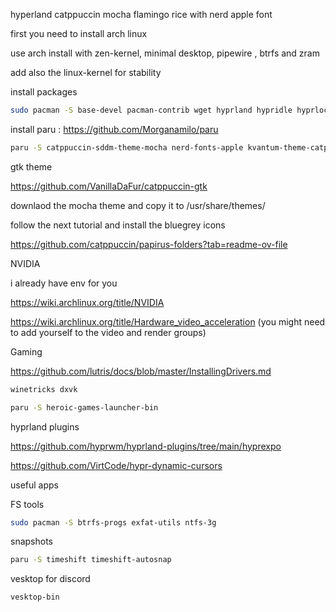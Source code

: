 
hyperland catppuccin mocha flamingo rice with nerd apple font 

first you need to install arch linux 

use arch install with zen-kernel, minimal desktop, pipewire , btrfs  and zram

add also the linux-kernel for stability 

install packages

```sh
sudo pacman -S base-devel pacman-contrib wget hyprland hypridle hyprlock hyprcursor hyprgraphics hyprland-protocols hyprland-qt-support hyprland-qtutils hyprpaper hyprpolkitagent hyprutils xdg-user-dirs xdg-utils xdg-desktop-portal xdg-desktop-portal-hyprland xdg-desktop-portal-gtk nemo kitty cliphist rofi-wayland playerctl network-manager-applet zsh fzf zoxide xed xreader nwg-look qt5ct qt6ct kvantum kvantum-qt5 qt5-wayland qt6-wayland brightnessctl gnome-keyring swaync sddm firefox neovim nemo-fileroller vlc aquamarine uwsm bat blueman btop fastfetch ffmpegthumbnailer nano
```

install paru :
https://github.com/Morganamilo/paru

```sh
paru -S catppuccin-sddm-theme-mocha nerd-fonts-apple kvantum-theme-catppuccin-git sddm-conf xviewer breezex-cursor-theme swayosd-gtk3 app2unit-git pyprland waypaper
```

gtk theme

https://github.com/VanillaDaFur/catppuccin-gtk

downlaod the mocha theme and copy it to /usr/share/themes/

follow the next tutorial and install the bluegrey icons

https://github.com/catppuccin/papirus-folders?tab=readme-ov-file

NVIDIA

i already have env for you

https://wiki.archlinux.org/title/NVIDIA

https://wiki.archlinux.org/title/Hardware_video_acceleration (you might need to add yourself to the video and render groups)



Gaming

https://github.com/lutris/docs/blob/master/InstallingDrivers.md

```sh
winetricks dxvk
```

```sh
paru -S heroic-games-launcher-bin
```

hyprland plugins

https://github.com/hyprwm/hyprland-plugins/tree/main/hyprexpo

https://github.com/VirtCode/hypr-dynamic-cursors

useful apps

FS tools

```sh
sudo pacman -S btrfs-progs exfat-utils ntfs-3g 
```


snapshots

```sh
paru -S timeshift timeshift-autosnap  
```



vesktop for discord

```sh
vesktop-bin
```
